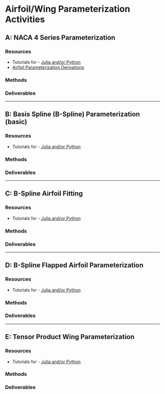 # Airfoil/Wing Parameterization Activities



## A: NACA 4 Series Parameterization

### Resources
 - Tutorials for - [Julia and/or Python](../0-resources/README.md)
 - [Airfoil Parameterization Derivations](https://github.com/byuflowlab/flowlab-notebook/blob/master/theory/airfoilparameterization/airfoilparameterization.pdf)

### Methods

### Deliverables

__________
## B: Basis Spline (B-Spline) Parameterization (basic)

### Resources
 - Tutorials for - [Julia and/or Python](../0-resources/README.md)
 
### Methods

### Deliverables

__________
## C: B-Spline Airfoil Fitting

### Resources
 - Tutorials for - [Julia and/or Python](../0-resources/README.md)
 
### Methods

### Deliverables

__________
## D: B-Spline Flapped Airfoil Parameterization

### Resources
 - Tutorials for - [Julia and/or Python](../0-resources/README.md)
 
### Methods

### Deliverables

__________
## E: Tensor Product Wing Parameterization

### Resources
 - Tutorials for - [Julia and/or Python](../0-resources/README.md)
 
### Methods

### Deliverables
